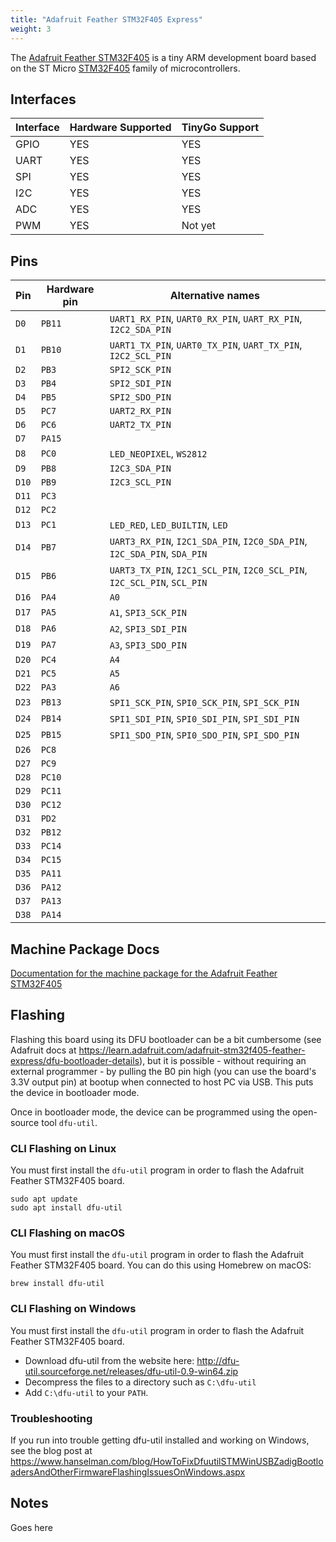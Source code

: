 ```yaml
---
title: "Adafruit Feather STM32F405 Express"
weight: 3
---
```


The [Adafruit Feather STM32F405](https://www.adafruit.com/product/4382) is a tiny ARM development board based on the ST Micro [STM32F405](https://www.st.com/resource/en/datasheet/dm00037051.pdf) family of microcontrollers.

## Interfaces

| Interface | Hardware Supported | TinyGo Support |
| --------- | ------------- | ----- |
| GPIO      | YES | YES |
| UART      | YES | YES |
| SPI      | YES | YES |
| I2C      | YES | YES |
| ADC      | YES | YES |
| PWM      | YES | Not yet |

## Pins

| Pin               | Hardware pin | Alternative names |
| ----------------- | ------------ | ----------------- |
| `D0`              | `PB11`       | `UART1_RX_PIN`, `UART0_RX_PIN`, `UART_RX_PIN`, `I2C2_SDA_PIN` |
| `D1`              | `PB10`       | `UART1_TX_PIN`, `UART0_TX_PIN`, `UART_TX_PIN`, `I2C2_SCL_PIN` |
| `D2`              | `PB3`        | `SPI2_SCK_PIN`    |
| `D3`              | `PB4`        | `SPI2_SDI_PIN`    |
| `D4`              | `PB5`        | `SPI2_SDO_PIN`    |
| `D5`              | `PC7`        | `UART2_RX_PIN`    |
| `D6`              | `PC6`        | `UART2_TX_PIN`    |
| `D7`              | `PA15`       |                   |
| `D8`              | `PC0`        | `LED_NEOPIXEL`, `WS2812` |
| `D9`              | `PB8`        | `I2C3_SDA_PIN`    |
| `D10`             | `PB9`        | `I2C3_SCL_PIN`    |
| `D11`             | `PC3`        |                   |
| `D12`             | `PC2`        |                   |
| `D13`             | `PC1`        | `LED_RED`, `LED_BUILTIN`, `LED` |
| `D14`             | `PB7`        | `UART3_RX_PIN`, `I2C1_SDA_PIN`, `I2C0_SDA_PIN`, `I2C_SDA_PIN`, `SDA_PIN` |
| `D15`             | `PB6`        | `UART3_TX_PIN`, `I2C1_SCL_PIN`, `I2C0_SCL_PIN`, `I2C_SCL_PIN`, `SCL_PIN` |
| `D16`             | `PA4`        | `A0`              |
| `D17`             | `PA5`        | `A1`, `SPI3_SCK_PIN` |
| `D18`             | `PA6`        | `A2`, `SPI3_SDI_PIN` |
| `D19`             | `PA7`        | `A3`, `SPI3_SDO_PIN` |
| `D20`             | `PC4`        | `A4`              |
| `D21`             | `PC5`        | `A5`              |
| `D22`             | `PA3`        | `A6`              |
| `D23`             | `PB13`       | `SPI1_SCK_PIN`, `SPI0_SCK_PIN`, `SPI_SCK_PIN` |
| `D24`             | `PB14`       | `SPI1_SDI_PIN`, `SPI0_SDI_PIN`, `SPI_SDI_PIN` |
| `D25`             | `PB15`       | `SPI1_SDO_PIN`, `SPI0_SDO_PIN`, `SPI_SDO_PIN` |
| `D26`             | `PC8`        |                   |
| `D27`             | `PC9`        |                   |
| `D28`             | `PC10`       |                   |
| `D29`             | `PC11`       |                   |
| `D30`             | `PC12`       |                   |
| `D31`             | `PD2`        |                   |
| `D32`             | `PB12`       |                   |
| `D33`             | `PC14`       |                   |
| `D34`             | `PC15`       |                   |
| `D35`             | `PA11`       |                   |
| `D36`             | `PA12`       |                   |
| `D37`             | `PA13`       |                   |
| `D38`             | `PA14`       |                   |

## Machine Package Docs

[Documentation for the machine package for the Adafruit Feather STM32F405](../machine/feather-stm32f405)

## Flashing

Flashing this board using its DFU bootloader can be a bit cumbersome (see Adafruit docs at https://learn.adafruit.com/adafruit-stm32f405-feather-express/dfu-bootloader-details), but it is possible - without requiring an external programmer - by pulling the B0 pin high (you can use the board's 3.3V output pin) at bootup when connected to host PC via USB. This puts the device in bootloader mode.

Once in bootloader mode, the device can be programmed using the open-source tool `dfu-util`.

### CLI Flashing on Linux

You must first install the `dfu-util` program in order to flash the Adafruit Feather STM32F405 board.

    sudo apt update 
    sudo apt install dfu-util

### CLI Flashing on macOS

You must first install the `dfu-util` program in order to flash the Adafruit Feather STM32F405 board. You can do this using Homebrew on macOS:

    brew install dfu-util

### CLI Flashing on Windows

You must first install the `dfu-util` program in order to flash the Adafruit Feather STM32F405 board.

- Download dfu-util from the website here: http://dfu-util.sourceforge.net/releases/dfu-util-0.9-win64.zip
- Decompress the files to a directory such as `C:\dfu-util`
- Add `C:\dfu-util` to your `PATH`.

### Troubleshooting

If you run into trouble getting dfu-util installed and working on Windows, see the blog post at https://www.hanselman.com/blog/HowToFixDfuutilSTMWinUSBZadigBootloadersAndOtherFirmwareFlashingIssuesOnWindows.aspx

## Notes

Goes here
